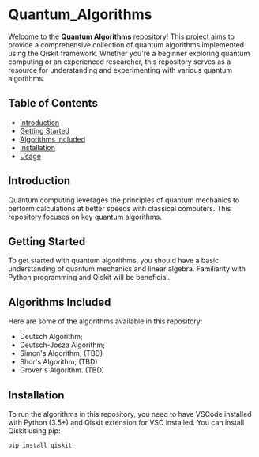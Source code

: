 # Quantum_Algorithms


Welcome to the **Quantum Algorithms** repository! This project aims to provide a comprehensive collection of quantum algorithms implemented using the Qiskit framework. Whether you're a beginner exploring quantum computing or an experienced researcher, this repository serves as a resource for understanding and experimenting with various quantum algorithms.

## Table of Contents

- [Introduction](#introduction)
- [Getting Started](#getting-started)
- [Algorithms Included](#algorithms-included)
- [Installation](#installation)
- [Usage](#usage)


## Introduction

Quantum computing leverages the principles of quantum mechanics to perform calculations at better speeds with classical computers. This repository focuses on key quantum algorithms.


## Getting Started

To get started with quantum algorithms, you should have a basic understanding of quantum mechanics and linear algebra. Familiarity with Python programming and Qiskit will be beneficial.

## Algorithms Included

Here are some of the algorithms available in this repository:

- Deutsch Algorithm;
- Deutsch-Josza Algorithm;
- Simon's Algorithm; (TBD)
- Shor's Algorithm; (TBD)
- Grover's Algorithm. (TBD)


## Installation

To run the algorithms in this repository, you need to have VSCode installed with Python (3.5+) and Qiskit extension for VSC installed. You can install Qiskit using pip:

```bash
pip install qiskit
